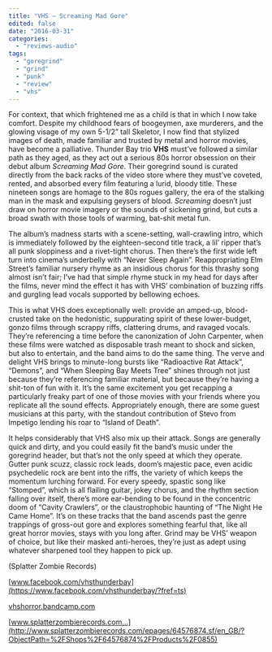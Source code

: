 ```yaml
---
title: "VHS – Screaming Mad Gore"
edited: false
date: "2016-03-31"
categories:
  - "reviews-audio"
tags:
  - "goregrind"
  - "grind"
  - "punk"
  - "review"
  - "vhs"
---
```


For context, that which frightened me as a child is that in which I now take comfort. Despite my childhood fears of boogeymen, axe murderers, and the glowing visage of my own 5-1/2” tall Skeletor, I now find that stylized images of death, made familiar and trusted by metal and horror movies, have become a palliative. Thunder Bay trio **VHS** must’ve followed a similar path as they aged, as they act out a serious 80s horror obsession on their debut album _Screaming Mad Gore_. Their goregrind sound is curated directly from the back racks of the video store where they must’ve coveted, rented, and absorbed every film featuring a lurid, bloody title. These nineteen songs are homage to the 80s rogues gallery, the era of the stalking man in the mask and expulsing geysers of blood. _Screaming_ doesn’t just draw on horror movie imagery or the sounds of sickening grind, but cuts a broad swath with those tools of warming, bat-shit metal fun.

The album’s madness starts with a scene-setting, wall-crawling intro, which is immediately followed by the eighteen-second title track, a lil’ ripper that’s all punk sloppiness and a rivet-tight chorus. Then there’s the first wide left turn into cinema’s underbelly with “Never Sleep Again”. Reappropriating Elm Street’s familiar nursery rhyme as an insidious chorus for this thrashy song almost isn’t fair; I’ve had that simple rhyme stuck in my head for days after the films, never mind the effect it has with VHS’ combination of buzzing riffs and gurgling lead vocals supported by bellowing echoes.

This is what VHS does exceptionally well: provide an amped-up, blood-crusted take on the hedonistic, suppurating spirit of these lower-budget, gonzo films through scrappy riffs, clattering drums, and ravaged vocals. They’re referencing a time before the canonization of John Carpenter, when these films were watched as disposable trash meant to shock and sicken, but also to entertain, and the band aims to do the same thing. The verve and delight VHS brings to minute-long bursts like “Radioactive Rat Attack”, “Demons”, and “When Sleeping Bay Meets Tree” shines through not just because they’re referencing familiar material, but because they’re having a shit-ton of fun with it. It’s the same excitement you get recapping a particularly freaky part of one of those movies with your friends where you replicate all the sound effects. Appropriately enough, there are some guest musicians at this party, with the standout contribution of Stevo from Impetigo lending his roar to “Island of Death”.

It helps considerably that VHS also mix up their attack. Songs are generally quick and dirty, and you could easily fit the band’s music under the goregrind header, but that’s not the only speed at which they operate. Gutter punk scuzz, classic rock leads, doom’s majestic pace, even acidic psychedelic rock are bent into the riffs, the variety of which keeps the momentum lurching forward. For every speedy, spastic song like “Stomped”, which is all flailing guitar, jokey chorus, and the rhythm section falling over itself, there’s more ear-bending to be found in the concentric doom of “Cavity Crawlers”, or the claustrophobic haunting of “The Night He Came Home”. It’s on these tracks that the band ascends past the genre trappings of gross-out gore and explores something fearful that, like all great horror movies, stays with you long after. Grind may be VHS’ weapon of choice, but like their masked anti-heroes, they’re just as adept using whatever sharpened tool they happen to pick up.

(Splatter Zombie Records)

[www.facebook.com/vhsthunderbay](https://www.facebook.com/vhsthunderbay/?fref=ts)

[vhshorror.bandcamp.com](https://vhshorror.bandcamp.com/)

[www.splatterzombierecords.com...](http://www.splatterzombierecords.com/epages/64576874.sf/en_GB/?ObjectPath=%2FShops%2F64576874%2FProducts%2F0855)
